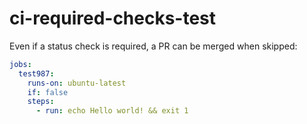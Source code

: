 # ci-required-checks-test

Even if a status check is required, a PR can be merged when skipped:

```yml
jobs:
  test987:
    runs-on: ubuntu-latest
    if: false
    steps:
      - run: echo Hello world! && exit 1
```
